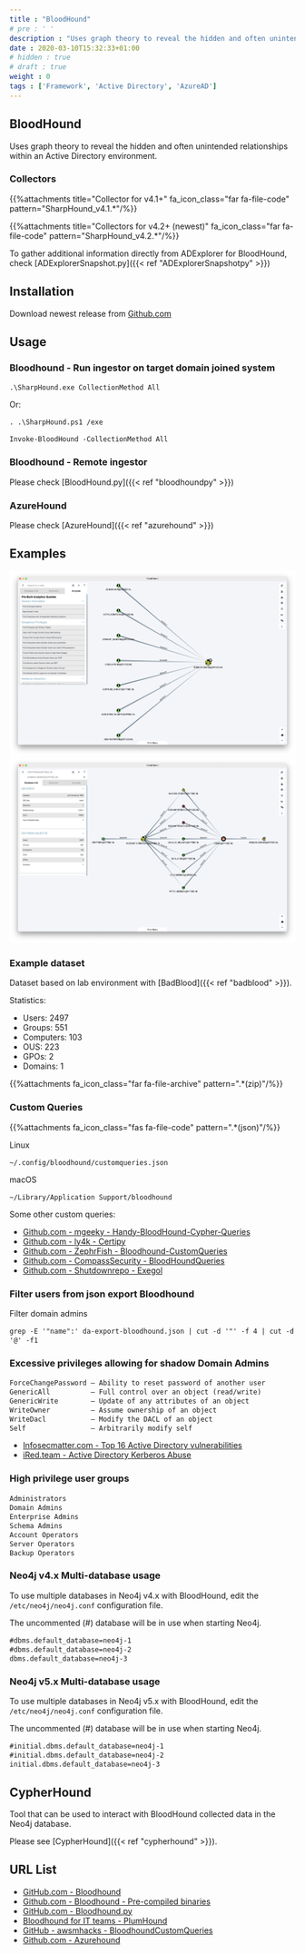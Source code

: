 ```yaml
---
title : "BloodHound"
# pre : ' '
description : "Uses graph theory to reveal the hidden and often unintended relationships within an Active Directory environment."
date : 2020-03-10T15:32:33+01:00
# hidden : true
# draft : true
weight : 0
tags : ['Framework', 'Active Directory', 'AzureAD']
---
```


## BloodHound

Uses graph theory to reveal the hidden and often unintended relationships within an Active Directory environment.

### Collectors

{{%attachments title="Collector for v4.1+" fa_icon_class="far fa-file-code" pattern="SharpHound_v4.1.*"/%}}

{{%attachments title="Collectors for v4.2+ (newest)" fa_icon_class="far fa-file-code" pattern="SharpHound_v4.2.*"/%}}

To gather additional information directly from ADExplorer for BloodHound, check [ADExplorerSnapshot.py]({{< ref "ADExplorerSnapshotpy" >}})

## Installation

Download newest release from [Github.com](https://github.com/BloodHoundAD/BloodHound/releases)

## Usage

### Bloodhound - Run ingestor on target domain joined system

```plain
.\SharpHound.exe CollectionMethod All
```

Or:

```plain
. .\SharpHound.ps1 /exe
```

```plain
Invoke-BloodHound -CollectionMethod All
```

### Bloodhound - Remote ingestor

Please check [BloodHound.py]({{< ref "bloodhoundpy" >}})

### AzureHound

Please check [AzureHound]({{< ref "azurehound" >}})

## Examples

![Example](images/example1.png)
![Example](images/example2.png)

### Example dataset

Dataset based on lab environment with [BadBlood]({{< ref "badblood" >}}).

Statistics:

* Users: 2497
* Groups: 551
* Computers: 103
* OUS: 223
* GPOs: 2
* Domains: 1

{{%attachments fa_icon_class="far fa-file-archive" pattern=".*(zip)"/%}}

### Custom Queries

{{%attachments fa_icon_class="fas fa-file-code" pattern=".*(json)"/%}}

Linux

```plain
~/.config/bloodhound/customqueries.json
```

macOS

```plain
~/Library/Application Support/bloodhound
```

Some other custom queries:

* [Github.com - mgeeky - Handy-BloodHound-Cypher-Queries](https://github.com/mgeeky/Penetration-Testing-Tools/blob/master/red-teaming/bloodhound/Handy-BloodHound-Cypher-Queries.md)
* [Github.com - ly4k - Certipy](https://raw.githubusercontent.com/ly4k/Certipy/main/customqueries.json)
* [Github.com - ZephrFish - Bloodhound-CustomQueries](https://raw.githubusercontent.com/ZephrFish/Bloodhound-CustomQueries/main/customqueries.json)
* [Github.com - CompassSecurity - BloodHoundQueries](https://raw.githubusercontent.com/CompassSecurity/BloodHoundQueries/master/customqueries.json)
* [Github.com - Shutdownrepo - Exegol](https://raw.githubusercontent.com/ShutdownRepo/Exegol/master/sources/bloodhound/customqueries.json)

### Filter users from json export Bloodhound

Filter domain admins

```plain
grep -E '"name":' da-export-bloodhound.json | cut -d '"' -f 4 | cut -d '@' -f1
```

### Excessive privileges allowing for shadow Domain Admins

```plain
ForceChangePassword – Ability to reset password of another user
GenericAll          – Full control over an object (read/write)
GenericWrite        – Update of any attributes of an object
WriteOwner          – Assume ownership of an object
WriteDacl           – Modify the DACL of an object
Self                – Arbitrarily modify self
```

* [Infosecmatter.com - Top 16 Active Directory vulnerabilities](https://www.infosecmatter.com/top-16-active-directory-vulnerabilities/#5-excessive-privileges-allowing-for-shadow-domain-admins)
* [iRed.team - Active Directory Kerberos Abuse](https://ired.team/offensive-security-experiments/active-directory-kerberos-abuse/abusing-active-directory-acls-aces)

### High privilege user groups

```plain
Administrators
Domain Admins
Enterprise Admins
Schema Admins
Account Operators
Server Operators
Backup Operators
```

### Neo4j v4.x Multi-database usage

To use multiple databases in Neo4j v4.x with BloodHound, edit the `/etc/neo4j/neo4j.conf` configuration file.

The uncommented (#) database will be in use when starting Neo4j.

```plain
#dbms.default_database=neo4j-1
#dbms.default_database=neo4j-2
dbms.default_database=neo4j-3
```

### Neo4j v5.x Multi-database usage

To use multiple databases in Neo4j v5.x with BloodHound, edit the `/etc/neo4j/neo4j.conf` configuration file.

The uncommented (#) database will be in use when starting Neo4j.

```plain
#initial.dbms.default_database=neo4j-1
#initial.dbms.default_database=neo4j-2
initial.dbms.default_database=neo4j-3
```

## CypherHound

Tool that can be used to interact with BloodHound collected data in the Neo4j database.

Please see [CypherHound]({{< ref "cypherhound" >}}).

## URL List

* [GitHub.com - Bloodhound](https://github.com/BloodHoundAD/BloodHound/)
* [Github.com - Bloodhound - Pre-compiled binaries](https://github.com/BloodHoundAD/BloodHound/releases)
* [GitHub.com - Bloodhound.py](https://github.com/fox-it/BloodHound.py)
* [Bloodhound for IT teams - PlumHound](https://github.com/PlumHound/PlumHound)
* [GitHub - awsmhacks - BloodhoundCustomQueries](https://github.com/awsmhacks/awsmBloodhoundCustomQueries)
* [Github.com - Azurehound](https://bloodhound.readthedocs.io/en/latest/data-collection/azurehound.html)
